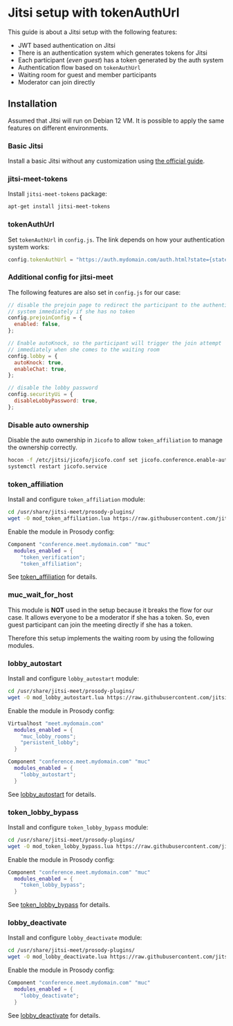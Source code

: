 # Jitsi setup with tokenAuthUrl

This guide is about a Jitsi setup with the following features:

- JWT based authentication on Jitsi
- There is an authentication system which generates tokens for Jitsi
- Each participant (_even guest_) has a token generated by the auth system
- Authentication flow based on `tokenAuthUrl`
- Waiting room for guest and member participants
- Moderator can join directly

## Installation

Assumed that Jitsi will run on Debian 12 VM. It is possible to apply the same
features on different environments.

### Basic Jitsi

Install a basic Jitsi without any customization using
[the official guide](https://jitsi.github.io/handbook/docs/devops-guide/devops-guide-quickstart).

### jitsi-meet-tokens

Install `jitsi-meet-tokens` package:

```bash
apt-get install jitsi-meet-tokens
```

### tokenAuthUrl

Set `tokenAuthUrl` in `config.js`. The link depends on how your authentication
system works:

```javascript
config.tokenAuthUrl = "https://auth.mydomain.com/auth.html?state={state}";
```

### Additional config for jitsi-meet

The following features are also set in `config.js` for our case:

```javascript
// disable the prejoin page to redirect the participant to the authentication
// system immediately if she has no token
config.prejoinConfig = {
  enabled: false,
};

// Enable autoKnock, so the participant will trigger the join attempt
// immediately when she comes to the waiting room
config.lobby = {
  autoKnock: true,
  enableChat: true,
};

// disable the lobby password
config.securityUi = {
  disableLobbyPassword: true,
};
```

### Disable auto ownership

Disable the auto ownership in `Jicofo` to allow `token_affiliation` to manage
the ownership correctly.

```bash
hocon -f /etc/jitsi/jicofo/jicofo.conf set jicofo.conference.enable-auto-owner false
systemctl restart jicofo.service
```

### token_affiliation

Install and configure `token_affiliation` module:

```bash
cd /usr/share/jitsi-meet/prosody-plugins/
wget -O mod_token_affiliation.lua https://raw.githubusercontent.com/jitsi-contrib/prosody-plugins/main/token_affiliation/mod_token_affiliation.lua
```

Enable the module in Prosody config:

```lua
Component "conference.meet.mydomain.com" "muc"
  modules_enabled = {
    "token_verification";
    "token_affiliation";
```

See
[token_affiliation](https://github.com/jitsi-contrib/prosody-plugins/tree/main/token_affiliation)
for details.

### muc_wait_for_host

This module is **NOT** used in the setup because it breaks the flow for our
case. It allows everyone to be a moderator if she has a token. So, even guest
participant can join the meeting directly if she has a token.

Therefore this setup implements the waiting room by using the following modules.

### lobby_autostart

Install and configure `lobby_autostart` module:

```bash
cd /usr/share/jitsi-meet/prosody-plugins/
wget -O mod_lobby_autostart.lua https://raw.githubusercontent.com/jitsi-contrib/prosody-plugins/main/lobby_autostart/mod_lobby_autostart.lua
```

Enable the module in Prosody config:

```lua
Virtualhost "meet.mydomain.com"
  modules_enabled = {
    "muc_lobby_rooms";
    "persistent_lobby";
  }

Component "conference.meet.mydomain.com" "muc"
  modules_enabled = {
    "lobby_autostart";
  }
```

See
[lobby_autostart](https://github.com/jitsi-contrib/prosody-plugins/tree/main/lobby_autostart)
for details.

### token_lobby_bypass

Install and configure `token_lobby_bypass` module:

```bash
cd /usr/share/jitsi-meet/prosody-plugins/
wget -O mod_token_lobby_bypass.lua https://raw.githubusercontent.com/jitsi-contrib/prosody-plugins/main/token_lobby_bypass/mod_token_lobby_bypass.lua
```

Enable the module in Prosody config:

```lua
Component "conference.meet.mydomain.com" "muc"
  modules_enabled = {
    "token_lobby_bypass";
  }
```

See
[token_lobby_bypass](https://github.com/jitsi-contrib/prosody-plugins/tree/main/token_lobby_bypass)
for details.

### lobby_deactivate

Install and configure `lobby_deactivate` module:

```bash
cd /usr/share/jitsi-meet/prosody-plugins/
wget -O mod_lobby_deactivate.lua https://raw.githubusercontent.com/jitsi-contrib/prosody-plugins/main/lobby_deactivate/mod_lobby_deactivate.lua
```

Enable the module in Prosody config:

```lua
Component "conference.meet.mydomain.com" "muc"
  modules_enabled = {
    "lobby_deactivate";
  }
```

See
[lobby_deactivate](https://github.com/jitsi-contrib/prosody-plugins/tree/main/lobby_deactivate)
for details.
